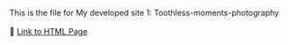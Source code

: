 This is the file for My developed site 1: Toothless-moments-photography
<br> <br>
:triangular_flag_on_post: [Link to HTML Page](https://karan-k-shah.github.io/Assignment/DataScienceEcosystem.html)


